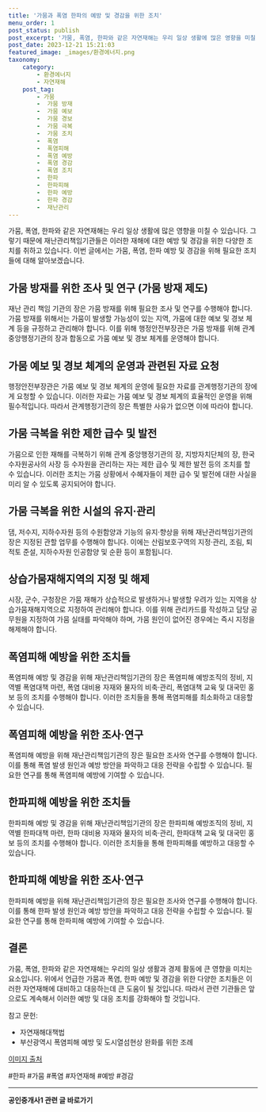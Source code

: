 ```yaml
---
title: '가뭄과 폭염 한파의 예방 및 경감을 위한 조치'
menu_order: 1
post_status: publish
post_excerpt: '가뭄, 폭염, 한파와 같은 자연재해는 우리 일상 생활에 많은 영향을 미칠 수 있습니다. 그렇기 때문에 재난관리책임기관들은 이러한 재해에 대한 예방 및 경감을 위한 다양한 조치를 취하고 있습니다. 이번 글에서는 가뭄, 폭염, 한파 예방 및 경감을 위해 필요한 조치들에 대해 알아보겠습니다.'
post_date: 2023-12-21 15:21:03
featured_image: _images/환경에너지.png
taxonomy:
    category:
        - 환경에너지
        - 자연재해
    post_tag:
        - 가뭄
        -  가뭄 방재
        -  가뭄 예보
        -  가뭄 경보
        -  가뭄 극복
        -  가뭄 조치
        -  폭염
        -  폭염피해
        -  폭염 예방
        -  폭염 경감
        -  폭염 조치
        -  한파
        -  한파피해
        -  한파 예방
        -  한파 경감
        -  재난관리
---
```




가뭄, 폭염, 한파와 같은 자연재해는 우리 일상 생활에 많은 영향을 미칠 수 있습니다. 그렇기 때문에 재난관리책임기관들은 이러한 재해에 대한 예방 및 경감을 위한 다양한 조치를 취하고 있습니다. 이번 글에서는 가뭄, 폭염, 한파 예방 및 경감을 위해 필요한 조치들에 대해 알아보겠습니다.

## 가뭄 방재를 위한 조사 및 연구 (가뭄 방재 제도)
재난 관리 책임 기관의 장은 가뭄 방재를 위해 필요한 조사 및 연구를 수행해야 합니다. 가뭄 방재를 위해서는 가뭄이 발생할 가능성이 있는 지역, 가뭄에 대한 예보 및 경보 체계 등을 규정하고 관리해야 합니다. 이를 위해 행정안전부장관은 가뭄 방재를 위해 관계 중앙행정기관의 장과 합동으로 가뭄 예보 및 경보 체계를 운영해야 합니다.

## 가뭄 예보 및 경보 체계의 운영과 관련된 자료 요청
행정안전부장관은 가뭄 예보 및 경보 체계의 운영에 필요한 자료를 관계행정기관의 장에게 요청할 수 있습니다. 이러한 자료는 가뭄 예보 및 경보 체계의 효율적인 운영을 위해 필수적입니다. 따라서 관계행정기관의 장은 특별한 사유가 없으면 이에 따라야 합니다.

## 가뭄 극복을 위한 제한 급수 및 발전
가뭄으로 인한 재해를 극복하기 위해 관계 중앙행정기관의 장, 지방자치단체의 장, 한국수자원공사의 사장 등 수자원을 관리하는 자는 제한 급수 및 제한 발전 등의 조치를 할 수 있습니다. 이러한 조치는 가뭄 상황에서 수혜자들이 제한 급수 및 발전에 대한 사실을 미리 알 수 있도록 공지되어야 합니다.

## 가뭄 극복을 위한 시설의 유지·관리
댐, 저수지, 지하수자원 등의 수원함양과 기능의 유지·향상을 위해 재난관리책임기관의 장은 지정된 관할 업무를 수행해야 합니다. 이에는 산림보호구역의 지정·관리, 조림, 퇴적토 준설, 지하수자원 인공함양 및 순환 등이 포함됩니다.

## 상습가뭄재해지역의 지정 및 해제
시장, 군수, 구청장은 가뭄 재해가 상습적으로 발생하거나 발생할 우려가 있는 지역을 상습가뭄재해지역으로 지정하여 관리해야 합니다. 이를 위해 관리카드를 작성하고 담당 공무원을 지정하여 가뭄 실태를 파악해야 하며, 가뭄 원인이 없어진 경우에는 즉시 지정을 해제해야 합니다.

## 폭염피해 예방을 위한 조치들
폭염피해 예방 및 경감을 위해 재난관리책임기관의 장은 폭염피해 예방조직의 정비, 지역별 폭염대책 마련, 폭염 대비용 자재와 물자의 비축·관리, 폭염대책 교육 및 대국민 홍보 등의 조치를 수행해야 합니다. 이러한 조치들을 통해 폭염피해를 최소화하고 대응할 수 있습니다.

## 폭염피해 예방을 위한 조사·연구
폭염피해 예방을 위해 재난관리책임기관의 장은 필요한 조사와 연구를 수행해야 합니다. 이를 통해 폭염 발생 원인과 예방 방안을 파악하고 대응 전략을 수립할 수 있습니다. 필요한 연구를 통해 폭염피해 예방에 기여할 수 있습니다.

## 한파피해 예방을 위한 조치들
한파피해 예방 및 경감을 위해 재난관리책임기관의 장은 한파피해 예방조직의 정비, 지역별 한파대책 마련, 한파 대비용 자재와 물자의 비축·관리, 한파대책 교육 및 대국민 홍보 등의 조치를 수행해야 합니다. 이러한 조치들을 통해 한파피해를 예방하고 대응할 수 있습니다.

## 한파피해 예방을 위한 조사·연구
한파피해 예방을 위해 재난관리책임기관의 장은 필요한 조사와 연구를 수행해야 합니다. 이를 통해 한파 발생 원인과 예방 방안을 파악하고 대응 전략을 수립할 수 있습니다. 필요한 연구를 통해 한파피해 예방에 기여할 수 있습니다.

## 결론
가뭄, 폭염, 한파와 같은 자연재해는 우리의 일상 생활과 경제 활동에 큰 영향을 미치는 요소입니다. 위에서 언급한 가뭄과 폭염, 한파 예방 및 경감을 위한 다양한 조치들은 이러한 자연재해에 대비하고 대응하는데 큰 도움이 될 것입니다. 따라서 관련 기관들은 앞으로도 계속해서 이러한 예방 및 대응 조치를 강화해야 할 것입니다.

참고 문헌:
- 자연재해대책법
- 부산광역시 폭염피해 예방 및 도시열섬현상 완화를 위한 조례

[이미지 출처](https://unsplash.com/photos/xR2lL2fTn_A)

#한파 #가뭄 #폭염 #자연재해 #예방 #경감
<!-- wp:separator -->
<hr class="wp-block-separator has-alpha-channel-opacity"/>
<!-- /wp:separator -->

<!-- wp:group {"backgroundColor":"base","layout":{"type":"constrained"}} -->
<div class="wp-block-group has-base-background-color has-background"><!-- wp:paragraph {"align":"center","fontSize":"medium"} -->
<p class="has-text-align-center has-large-font-size"><strong>공인중개사1 관련 글 바로가기</strong></p>
<!-- /wp:paragraph -->


<!-- wp:latest-posts
{"categories":[{"id":22617,"count":19,"description":"","link":"https://uknowlaw.com/category/%ea%b3%b5%ec%9d%b8%ec%a4%91%ea%b0%9c%ec%82%ac1/","name":"공인중개사1","slug":"공인중개사1","taxonomy":"category","parent":0,"meta":[],"_links":{"self":[{"href":"https://uknowlaw.com/wp-json/wp/v2/categories/22617"}],"collection":[{"href":"https://uknowlaw.com/wp-json/wp/v2/categories"}],"about":[{"href":"https://uknowlaw.com/wp-json/wp/v2/taxonomies/category"}],"wp:post_type":[{"href":"https://uknowlaw.com/wp-json/wp/v2/posts?categories=22617"}],"curies":[{"name":"wp","href":"https://api.w.org/{rel}","templated":true}]}}],"postsToShow":100,"excerptLength":28,"postLayout":"grid","columns":2,"featuredImageAlign":"left","featuredImageSizeSlug":"large","fontSize":"small"} /--></div>
<!-- /wp:group -->